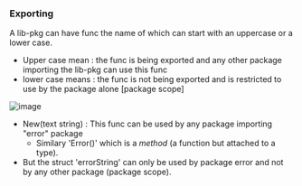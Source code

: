 ### Exporting

A lib-pkg can have func the name of which can start with an uppercase or a lower case.
- Upper case mean : the func is being exported and any other package importing the lib-pkg can use this func
- lower case means : the func is not being exported and is restricted to use by the package alone [package scope]

![image](https://user-images.githubusercontent.com/28204484/87498971-beef0f00-c676-11ea-92d0-e09e4d90c932.png)

 - New(text string) : This func can be used by any package importing "error" package
    - Similary 'Error()' which is a *method* (a function but attached to a type).
- But the struct 'errorString' can only be used by package error and not by any other package (package scope).

